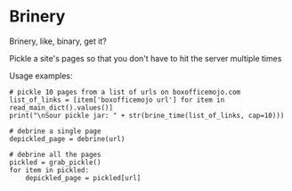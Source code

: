 # Brinery
Brinery, like, binary, get it?

Pickle a site's pages so that you don't have to hit the server multiple times


Usage examples:
```
# pickle 10 pages from a list of urls on boxofficemojo.com
list_of_links = [item['boxofficemojo url'] for item in read_main_dict().values()]
print("\nSour pickle jar: " + str(brine_time(list_of_links, cap=10)))

# debrine a single page
depickled_page = debrine(url)

# debrine all the pages
pickled = grab_pickle()
for item in pickled:
    depickled_page = pickled[url]
```
